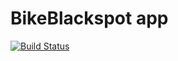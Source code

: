 # BikeBlackspot app
[![Build Status](https://snap-ci.com/BikeBlackSpot/BikeBlackSpot/branch/master/build_image)](https://snap-ci.com/BikeBlackSpot/BikeBlackSpot/branch/master)
